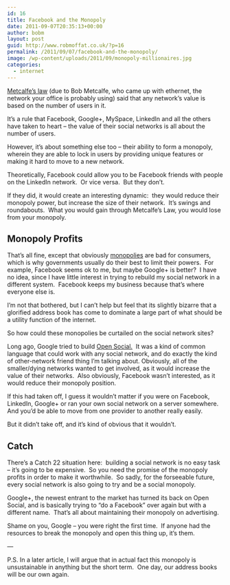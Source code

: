 ```yaml
---
id: 16
title: Facebook and the Monopoly
date: 2011-09-07T20:35:13+00:00
author: bobm
layout: post
guid: http://www.robmoffat.co.uk/?p=16
permalink: /2011/09/07/facebook-and-the-monopoly/
image: /wp-content/uploads/2011/09/monopoly-millionaires.jpg
categories:
  - internet
---
```

[Metcalfe&#8217;s law](http://en.wikipedia.org/wiki/Metcalfe's_law) (due to Bob Metcalfe, who came up with ethernet, the network your office is probably using) said that any network&#8217;s value is based on the number of users in it.

It&#8217;s a rule that Facebook, Google+, MySpace, LinkedIn and all the others have taken to heart &#8211; the value of their social networks is all about the number of users.

However, it&#8217;s about something else too &#8211; their ability to form a monopoly, wherein they are able to lock in users by providing unique features or making it hard to move to a new network.

Theoretically, Facebook could allow you to be Facebook friends with people on the LinkedIn network.  Or vice versa.  But they don&#8217;t.

If they did, it would create an interesting dynamic:  they would reduce their monopoly power, but increase the size of their network.  It&#8217;s swings and roundabouts.  What you would gain through Metcalfe&#8217;s Law, you would lose from your monopoly.

## Monopoly Profits

That&#8217;s all fine, except that obviously [monopolies](http://en.wikipedia.org/wiki/Monopoly) are bad for consumers, which is why governments usually do their best to limit their powers.  For example, Facebook seems ok to me, but maybe Google+ is better?  I have no idea, since I have little interest in trying to rebuild my social network in a different system.  Facebook keeps my business because that&#8217;s where everyone else is.

I&#8217;m not that bothered, but I can&#8217;t help but feel that its slightly bizarre that a glorified address book has come to dominate a large part of what should be a utility function of the internet.

So how could these monopolies be curtailed on the social network sites?

Long ago, Google tried to build [Open Social.](http://techcrunch.com/2011/07/22/google-plus-opensocial-facebook/)  It was a kind of common language that could work with any social network, and do exactly the kind of other-network friend thing I&#8217;m talking about. Obviously, all of the smaller/dying networks wanted to get involved, as it would increase the value of their networks.  Also obviously, Facebook wasn&#8217;t interested, as it would reduce their monopoly position.

If this had taken off, I guess it wouldn&#8217;t matter if you were on Facebook, LinkedIn, Google+ or ran your own social network on a server somewhere. And you&#8217;d be able to move from one provider to another really easily.

But it didn&#8217;t take off, and it&#8217;s kind of obvious that it wouldn&#8217;t.

## Catch

There&#8217;s a Catch 22 situation here:  building a social network is no easy task &#8211; it&#8217;s going to be expensive.  So you need the promise of the monopoly profits in order to make it worthwhile.  So sadly, for the forseeable future, every social network is also going to try and be a social monopoly.

Google+, the newest entrant to the market has turned its back on Open Social, and is basically trying to &#8220;do a Facebook&#8221; over again but with a different name.  That&#8217;s all about maintaining their monopoly on advertising.

Shame on you, Google &#8211; you were right the first time.  If anyone had the resources to break the monopoly and open this thing up, it&#8217;s them.

&#8212;

P.S. In a later article, I will argue that in actual fact this monopoly is unsustainable in anything but the short term.  One day, our address books will be our own again.

&nbsp;

&nbsp;

&nbsp;

&nbsp;